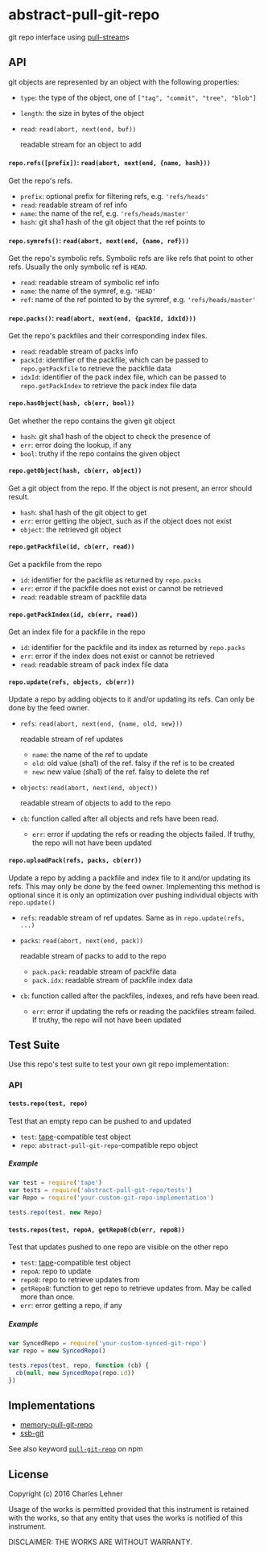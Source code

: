 # abstract-pull-git-repo

git repo interface using [pull-stream][]s

[pull-stream]: https://github.com/dominictarr/pull-stream/
[memory-pull-git-repo]: https://github.com/clehner/memory-pull-git-repo
[ssb-git]: https://github.com/clehner/ssb-git
[tape]: https://github.com/substack/tape
[keyword]: https://www.npmjs.com/browse/keyword/pull-git-repo

## API

git objects are represented by an object with the following properties:

- `type`: the type of the object, one of `["tag", "commit", "tree", "blob"]`
- `length`: the size in bytes of the object
- `read`: `read(abort, next(end, buf))`

  readable stream for an object to add

#### `repo.refs([prefix])`: `read(abort, next(end, {name, hash}))`

Get the repo's refs.

- `prefix`: optional prefix for filtering refs, e.g. `'refs/heads'`
- `read`: readable stream of ref info
- `name`: the name of the ref, e.g. `'refs/heads/master'`
- `hash`: git sha1 hash of the git object that the ref points to

#### `repo.symrefs()`: `read(abort, next(end, {name, ref}))`

Get the repo's symbolic refs. Symbolic refs are like refs that point to
other refs. Usually the only symbolic ref is `HEAD`.

- `read`: readable stream of symbolic ref info
- `name`: the name of the symref, e.g. `'HEAD'`
- `ref`: name of the ref pointed to by the symref, e.g. `'refs/heads/master'`

#### `repo.packs()`: `read(abort, next(end, {packId, idxId}))`

Get the repo's packfiles and their corresponding index files.

- `read`: readable stream of packs info
- `packId`: identifier of the packfile, which can be passed to
    `repo.getPackfile` to retrieve the packfile data
- `idxId`: identifier of the pack index file, which can be passed to
    `repo.getPackIndex` to retrieve the pack index file data

#### `repo.hasObject(hash, cb(err, bool))`

Get whether the repo contains the given git object

- `hash`: git sha1 hash of the object to check the presence of
- `err`: error doing the lookup, if any
- `bool`: truthy if the repo contains the given object

#### `repo.getObject(hash, cb(err, object))`

Get a git object from the repo. If the object is not present, an error should
result.

- `hash`: sha1 hash of the git object to get
- `err`: error getting the object, such as if the object does not exist
- `object`: the retrieved git object

#### `repo.getPackfile(id, cb(err, read))`

Get a packfile from the repo

- `id`: identifier for the packfile as returned by `repo.packs`
- `err`: error if the packfile does not exist or cannot be retrieved
- `read`: readable stream of packfile data

#### `repo.getPackIndex(id, cb(err, read))`

Get an index file for a packfile in the repo

- `id`: identifier for the packfile and its index as returned by `repo.packs`
- `err`: error if the index does not exist or cannot be retrieved
- `read`: readable stream of pack index file data

#### `repo.update(refs, objects, cb(err))`

Update a repo by adding objects to it and/or updating its refs. Can only be
done by the feed owner.

- `refs`: `read(abort, next(end, {name, old, new}))`

  readable stream of ref updates

  - `name`: the name of the ref to update
  - `old`: old value (sha1) of the ref. falsy if the ref is to be created
  - `new`: new value (sha1) of the ref. falsy to delete the ref

- `objects`: `read(abort, next(end, object))`

  readable stream of objects to add to the repo

- `cb`: function called after all objects and refs have been read.

  - `err`: error if updating the refs or reading the objects failed.
    If truthy, the repo will not have been updated

#### `repo.uploadPack(refs, packs, cb(err))`

Update a repo by adding a packfile and index file to it and/or updating its
refs. This may only be done by the feed owner. Implementing this method is
optional since it is only an optimization over pushing individual objects with
`repo.update()`

- `refs`: readable stream of ref updates. Same as in `repo.update(refs, ...)`

- `packs`: `read(abort, next(end, pack))`

  readable stream of packs to add to the repo

  - `pack.pack`: readable stream of packfile data
  - `pack.idx`: readable stream of packfile index data

- `cb`: function called after the packfiles, indexes, and refs have been read.

  - `err`: error if updating the refs or reading the packfiles stream failed.
    If truthy, the repo will not have been updated

## Test Suite

Use this repo's test suite to test your own git repo implementation:

### API

#### `tests.repo(test, repo)`

Test that an empty repo can be pushed to and updated

- `test`: [tape][]-compatible test object
- `repo`: `abstract-pull-git-repo`-compatible repo object

##### Example

```js
var test = require('tape')
var tests = require('abstract-pull-git-repo/tests')
var Repo = require('your-custom-git-repo-implementation')

tests.repo(test, new Repo)
```

#### `tests.repos(test, repoA, getRepoB(cb(err, repoB))`

Test that updates pushed to one repo are visible on the other repo

- `test`: [tape][]-compatible test object
- `repoA`: repo to update
- `repoB`: repo to retrieve updates from
- `getRepoB`: function to get repo to retrieve updates from. May be called more
    than once.
- `err`: error getting a repo, if any

##### Example

```js
var SyncedRepo = require('your-custom-synced-git-repo')
var repo = new SyncedRepo()

tests.repos(test, repo, function (cb) {
  cb(null, new SyncedRepo(repo.id))
})
```

## Implementations

- [memory-pull-git-repo][]
- [ssb-git][]

See also keyword [`pull-git-repo`][keyword] on npm

## License

Copyright (c) 2016 Charles Lehner

Usage of the works is permitted provided that this instrument is
retained with the works, so that any entity that uses the works is
notified of this instrument.

DISCLAIMER: THE WORKS ARE WITHOUT WARRANTY.
